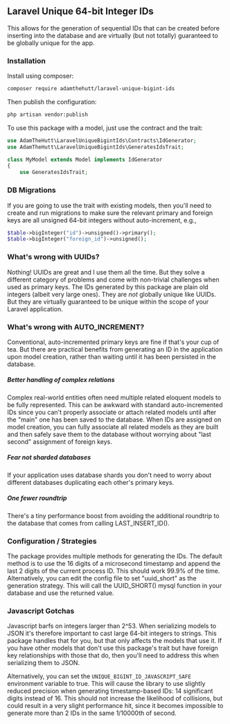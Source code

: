 ## Laravel Unique 64-bit Integer IDs
This allows for the generation of sequential IDs that can be created before 
inserting into the database and are virtually (but not totally) guaranteed to be 
globally unique for the app. 

### Installation
Install using composer:
``` bash
composer require adamthehutt/laravel-unique-bigint-ids
```

Then publish the configuration:
``` bash
php artisan vendor:publish
```

To use this package with a model, just use the contract and the trait:

```php
use AdamTheHutt\LaravelUniqueBigintIds\Contracts\IdGenerator;
use AdamTheHutt\LaravelUniqueBigintIds\GeneratesIdsTrait;

class MyModel extends Model implements IdGenerator
{
    use GeneratesIdsTrait;
```

### DB Migrations
If you are going to use the trait with existing models, then you'll need to 
create and run migrations to make sure the relevant primary and foreign keys
are all unsigned 64-bit integers without auto-increment, e.g.,
```php
$table->bigInteger("id")->unsigned()->primary();
$table->bigInteger("foreign_id")->unsigned();
```

### What's wrong with UUIDs?
Nothing! UUIDs are great and I use them all the time. But they solve a different 
category of problems and come with non-trivial challenges when used as primary keys.
The IDs generated by this package are plain old integers (albeit very large ones).
They are *not* globally unique like UUIDs. But they are virtually guaranteed to
be unique within the scope of your Laravel application.

### What's wrong with AUTO_INCREMENT?
Conventional, auto-incremented primary keys are fine if that's your cup of tea. 
But there are practical benefits from generating an ID in the application upon 
model creation, rather than waiting until it has been persisted in the database.

##### Better handling of complex relations
Complex real-world entities often need multiple related eloquent models to
be fully represented. This can be awkward with standard auto-incremented IDs 
since you can't properly associate or attach related models until after the 
"main" one has been saved to the database. When IDs are assigned on model 
creation, you can fully associate all related models as they are built and then
safely save them to the database without worrying about "last second" assignment
of foreign keys.  

##### Fear not sharded databases
If your application uses database shards you don't need to worry about different
databases duplicating each other's primary keys.

##### One fewer roundtrip 
There's a tiny performance boost from avoiding the additional roundtrip to the 
database that comes from calling LAST_INSERT_ID().

### Configuration / Strategies
The package provides multiple methods for generating the IDs. The default 
method is to use the 16 digits of a microsecond timestamp and append the
last 2 digits of the current process ID. This should work 99.9% of the time. 
Alternatively, you can edit the config file to set "uuid_short" as the 
generation strategy. This will call the UUID_SHORT() mysql function in your
database and use the returned value. 

### Javascript Gotchas
Javascript barfs on integers larger than 2^53. When serializing models to JSON 
it's therefore important to cast large 64-bit integers to strings. This package
handles that for you, but that only affects the models that use it. If you have 
other models that don't use this package's trait but have foreign key 
relationships with those that do, then you'll need to address this when 
serializing them to JSON. 

Alternatively, you can set the ```UNIQUE_BIGINT_ID_JAVASCRIPT_SAFE``` environment variable 
to true. This will cause the library to use slightly reduced precision when generating
timestamp-based IDs: 14 significant digits instead of 16. This should not increase
the likelihood of collisions, but could result in a very slight performance hit,
since it becomes impossible to generate more than 2 IDs in the same 1/10000th of 
second. 
